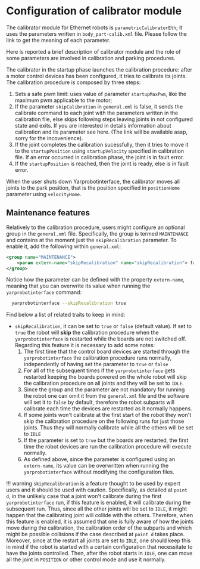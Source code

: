 # Configuration of calibrator module
The calibrator module for Ethernet robots is `parametricCalibratorEth`; it uses the parameters written in `body_part-calib.xml` file. Please follow the link to get the meaning of each parameter.

Here is reported a brief description of calibrator module and the role of some parameters are involved in calibration and parking procedures.

The calibrator in the startup phase launches the calibration procedure: after a motor control devices has been configured, it tries to calibrate its joints. The calibration procedure is composed by three steps:

 1. Sets a safe pwm limit: uses value of parameter `startupMaxPwm`, like the maximum pwm applicable to the motor;
 2. If the parameter `skipCalibration` in `general.xml` is false, it sends the calibrate command to each joint with the parameters written in the calibration file, else skips following steps leaving joints in not configured state and exits. If you are interested in details information about calibration and its parameter see here. (The link will be available asap, sorry for the incovenience).
 3. If the joint completes the calibration sucessfully, then it tries to move it to the `startupPosition` using `startupVelocity` specified in calibration file. If an error occurred in calibration phase, the joint is in fault error.
 4. If the `startupPosition` is reached, then the joint is ready, else is in fault error.

When the user shuts down Yarprobotinterface, the calibrator moves all joints to the park position, that is the position specified in `positionHome` parameter using `velocityHome`.

## Maintenance features

Relatively to the calibration procedure, users might configure an optional group in the `general.xml` file. Specifically, the group is termed `MAINTENANCE` and contains at the moment just the `skipRecalibration` parameter.
To enable it, add the following within `general.xml`:

```xml
<group name="MAINTENANCE">
    <param extern-name="skipRecalibration" name="skipRecalibration"> false </param>
</group>
```

Notice how the parameter can be defined with the property `extern-name`, meaning that you can overwrite its value when running the `yarprobotinterface` command:

```sh
  yarprobotinterface --skipRecalibration true
```

Find below a list of related traits to keep in mind:

- `skipRecalibration`, it can be set to `true` or `false` (default value). If set to `true` the robot will **skip** the calibration procedure when the `yarprobotinterface` is restarted while the boards are not switched off. Regarding this feature it is necessary to add some notes:
    1. The first time that the control board devices are started through the `yarprobotinterface` the calibration procedure runs normally, independently of having set the parameter to `true` or `false`
    2. For all of the subsequent times if the `yarprobotinterface` gets restarted keeping the boards powered on the whole robot will skip the calibration procedure on all joints and they will be set to `IDLE`.
    3. Since the group and the parameter are not mandatory for running the robot one can omit it from the `general.xml` file and the software will set it to `false` by default, therefore the robot subparts will calibrate each time the devices are restarted as it normally happens.
    4. If some joints won't calibrate at the first start of the robot they won't skip the calibration procedure on the following runs for just those joints. Thus they will normally calibrate while all the others will be set to `IDLE`
    5. If the parameter is set to `true` but the boards are restarted, the first time the robot devices are run the calibration procedure will execute normally.
    6. As defined above, since the parameter is configured using an `extern-name`, its value can be overwritten when running the `yarprobotinterface` without modifying the configuration files.

!!! warning
    `skipRecalibration` is a feature thought to be used by expert users and it should be used with caution. Specifically, as detailed at `point d`, in the unlikely case that a joint won't calibrate during the first `yarprobotinterface` run, if this feature is enabled, it will calibrate during the subsequent run. Thus, since all the other joints will be set to `IDLE`, it might happen that the calibrating joint will collide with the others.
    Therefore, when this feature is enabled, it is assumed that one is fully aware of how the joints move during the calibration, the calibration order of the subparts and which might be possible collisions if the case described at `point d` takes place.
    Moreover, since at the restart all joints are set to `IDLE`, one should keep this in mind if the robot is started with a certain configuration that necessitate to have the joints controlled. 
    Then, after the robot starts in `IDLE`, one can move all the joint in `POSITION` or other control mode and use it normally.
